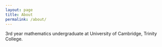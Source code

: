 ```yaml
---
layout: page
title: About
permalink: /about/
---
```


3rd year mathematics undergraduate at University of Cambridge, Trinity College.
